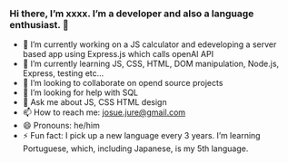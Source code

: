 ### Hi there, I’m xxxx. I’m a developer and also a language enthusiast. 👋

- 🔭 I’m currently working on a JS calculator and edeveloping a server based app using Express.js which calls openAI API
- 🌱 I’m currently learning JS, CSS, HTML, DOM manipulation, Node.js, Express, testing etc...
- 👯 I’m looking to collaborate on opend source projects
- 🤔 I’m looking for help with SQL
- 💬 Ask me about JS, CSS HTML design
- 📫 How to reach me: josue.jure@gmail.com
- 😄 Pronouns: he/him
- ⚡ Fun fact: I pick up a new language every 3 years. I’m learning Portuguese, which, including Japanese, is my 5th language. 

